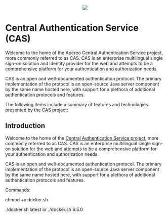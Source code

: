 
<p align="center">
<img src="https://user-images.githubusercontent.com/2813838/66173345-91b00380-e604-11e9-95f4-546767cc134c.png">
</p>


# Central Authentication Service (CAS)

Welcome to the home of the Apereo Central Authentication Service project, more commonly referred to as CAS. CAS is an enterprise multilingual single sign-on solution and identity provider for the web and attempts to be a comprehensive platform for your authentication and authorization needs.


CAS is an open and well-documented authentication protocol. The primary implementation of the protocol is an open-source Java server component by the same name hosted here, with support for a plethora of additional authentication protocols and features.

The following items include a summary of features and technologies presented by the CAS project:

## Introduction

Welcome to the home of the [Central Authentication Service project](https://www.apereo.org/cas), more commonly referred to as CAS. CAS is an
enterprise multilingual single sign-on solution for the web and attempts to be a comprehensive platform for your authentication and authorization needs.

CAS is an open and well-documented authentication protocol. The primary implementation of the protocol is an open-source Java server
component by the same name hosted here, with support for a plethora of additional authentication protocols and features.





Commands:

chmod +x docker.sh

./docker.sh latest or ./docker.sh 6.5.0
